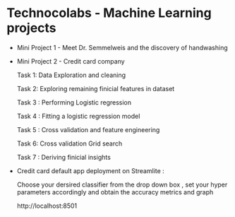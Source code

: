 # Technocolabs - Machine Learning projects

- Mini Project 1 - Meet Dr. Semmelweis and the discovery of handwashing
- Mini Project 2 - Credit card company

   Task 1: Data Exploration and cleaning
   
   Task 2: Exploring remaining finicial features in dataset

   Task 3 : Performing Logistic regression
   
   Task 4 : Fitting a logistic regression model
   
   Task 5 : Cross validation and feature engineering
   
   Task 6: Cross validation Grid search
   
   Task 7 : Deriving finicial insights
   
   
- Credit card default app deployment on Streamlite :

  Choose your dersired classifier from the drop down box , set your hyper parameters accordingly and obtain the accuracy metrics and graph

  http://localhost:8501
   
   

